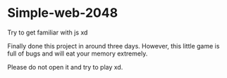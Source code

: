 
# Simple-web-2048

Try to get familiar with js xd

Finally done this project in around three days.
However, this little game is full of bugs and will eat your memory extremely.

Please do not open it and try to play xd.
